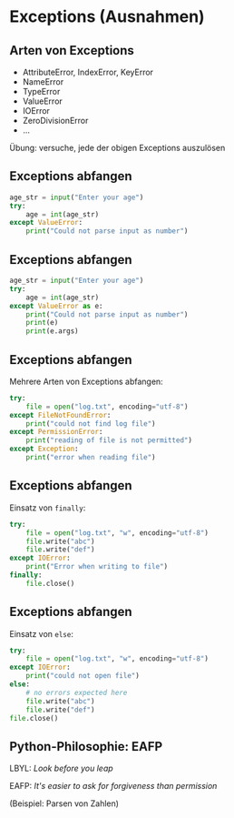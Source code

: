 # Exceptions (Ausnahmen)

## Arten von Exceptions

- AttributeError, IndexError, KeyError
- NameError
- TypeError
- ValueError
- IOError
- ZeroDivisionError
- ...

Übung: versuche, jede der obigen Exceptions auszulösen

## Exceptions abfangen

```py
age_str = input("Enter your age")
try:
    age = int(age_str)
except ValueError:
    print("Could not parse input as number")
```

## Exceptions abfangen

```py
age_str = input("Enter your age")
try:
    age = int(age_str)
except ValueError as e:
    print("Could not parse input as number")
    print(e)
    print(e.args)
```

## Exceptions abfangen

Mehrere Arten von Exceptions abfangen:

```py
try:
    file = open("log.txt", encoding="utf-8")
except FileNotFoundError:
    print("could not find log file")
except PermissionError:
    print("reading of file is not permitted")
except Exception:
    print("error when reading file")
```

## Exceptions abfangen

Einsatz von `finally`:

```py
try:
    file = open("log.txt", "w", encoding="utf-8")
    file.write("abc")
    file.write("def")
except IOError:
    print("Error when writing to file")
finally:
    file.close()
```

## Exceptions abfangen

Einsatz von `else`:

```py
try:
    file = open("log.txt", "w", encoding="utf-8")
except IOError:
    print("could not open file")
else:
    # no errors expected here
    file.write("abc")
    file.write("def")
file.close()
```

## Python-Philosophie: EAFP

LBYL: _Look before you leap_

EAFP: _It's easier to ask for forgiveness than permission_

(Beispiel: Parsen von Zahlen)
